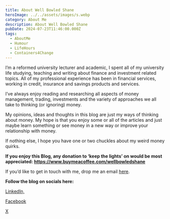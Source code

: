 ```yaml
---
title: About Well Bowled Shane
heroImage: ../../assets/images/s.webp
category: About Me
description: About Well Bowled Shane
pubDate: 2024-07-23T11:46:00.000Z
tags:
  - AboutMe
  - Humour
  - LifeHours
  - Containers4Change
---
```

I’m a reformed university lecturer and academic, I spent all of my university life studying, teaching and writing about finance and investment related topics. All of my professional experience has been in financial services, working in credit, insurance and savings products and services. 

I’ve always enjoy reading and researching all aspects of money management, trading, investments and the variety of approaches we all take to thinking (or ignoring) money. 

My opinions, ideas and thoughts in this blog are just my ways of thinking about money. My hope is that you enjoy some or all of the articles and just maybe learn something or see money in a new way or improve your relationship with money. 

If nothing else, I hope you have one or two chuckles about my weird money quirks. 

**If you enjoy this Blog, any donation to ‘keep the lights’ on would be most appreciated: https://www.buymeacoffee.com/wellbowledshane**  



If you’d like to get in touch with me, drop me an email [here](wellbowledshaneblog@gmail.com).

**Follow the blog on socials here:** 

[LinkedIn,](https://www.linkedin.com/company/well-bowled-shane)

[](https://www.linkedin.com/company/well-bowled-shane)[](https://www.facebook.com/profile.php?id=61562496013311)[Facebook](https://www.facebook.com/profile.php?id=61562496013311)

[X](https://x.com/WellBowledBlog)
